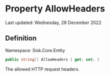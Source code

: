 # Property AllowHeaders
Last updated: Wednesday, 28 December 2022

## Definition
Namespace: Sisk.Core.Entity

```csharp
public string[] AllowHeaders { get; set; }
```

The allowed HTTP request headers.

